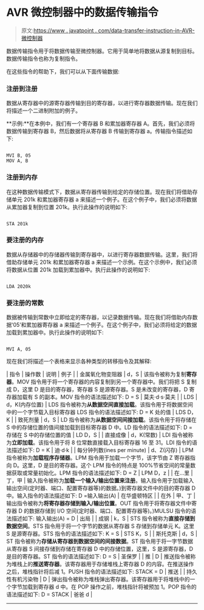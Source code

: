 # AVR 微控制器中的数据传输指令

> 原文:[https://www . javatpoint . com/data-transfer-instruction-in-AVR-微控制器](https://www.javatpoint.com/data-transfer-instruction-in-avr-microcontroller)

数据传输指令用于将数据传输至微控制器。它用于简单地将数据从源复制到目标。数据传输指令也称为复制指令。

在这些指令的帮助下，我们可以从下面传输数据:

### 注册到注册

数据从寄存器中的源寄存器传输到目的寄存器，以进行寄存器数据传输。现在我们将描述一个二进制附加的例子。

**示例:**在本例中，我们有一个寄存器 B 和累加器寄存器 A。首先，我们必须将数据传输到寄存器 B，然后数据将从寄存器 B 传输到寄存器 a。传输指令描述如下:

```

MVI B, 05
MOV A, B

```

### 注册到内存

在这种数据传输模式下，数据从寄存器传输到给定的存储位置。现在我们将借助存储单元 201k 和累加器寄存器 a 来描述一个例子。在这个例子中，我们必须将数据从累加器复制到位置 201k。执行此操作的说明如下:

```

STA 201k

```

### 要注册的内存

数据从存储器中的存储器传输到寄存器中，以进行寄存器数据传输。这里，我们将借助存储单元 201k 和累加器寄存器 a 来描述一个示例。在这个示例中，我们必须将数据从位置 201k 加载到累加器中。执行此操作的说明如下:

```

LDA 2020k

```

### 要注册的常数

数据被传输到常数中立即给定的寄存器，以记录数据传输。现在我们将借助内存数据‘05’和累加器寄存器 a 来描述一个例子。在这个例子中，我们必须将给定的数据加载到累加器中。执行此操作的说明如下:

```

MVI A, 05

```

现在我们将描述一个表格来显示各种类型的转移指令及其解释:

| 指令 | 操作数 | 说明 | 例子 |
| 金属氧化物变阻器 | d，S | 该指令被称为复制**寄存器**。MOV 指令用于将一个寄存器的内容复制到另一个寄存器中。我们将把 S 复制成 D，这里 D 是目的寄存器，寄存器 S 是源寄存器。S 是未改变的寄存器，D 寄存器加载有 S 的副本。MOV 指令的语法描述如下:
D = S | 莫夫·d·s·莫夫 |
| LDS | d，K(内存位置) | LDS 指令被称为**从数据空间直接加载**。该指令用于将数据空间中的一个字节载入目标寄存器 LDS 指令的语法描述如下:
D = K 处的值 | LDS D，K |
| 致死剂量 | d，S | LD 指令被称为**从数据空间间接加载**。该指令用于将存储在 S 中的存储位置的值间接加载到目标寄存器 D 中。LD 指令的语法描述如下:
D =存储在 S 中的存储位置的值 | LD D，S |
| 直接成像 | d，K(常数) | LDI 指令被称为**立即加载**。该指令用于将 8 位常数直接载入目标寄存器 16 至 31。LDI 指令的语法描述如下:
D = K | 迪·d·k |
| 每分钟列数(ines per minute) | d、Z(闪存) | LPM 指令被称为**加载程序存储器**。LPM 指令用于加载一个字节，该字节由 Z 寄存器指向 D。这里，D 是目的寄存器。这个 LPM 指令的特点是 100%节省空间的常量数据获取或常量初始化。LPM 指令的语法描述如下:
D = Z | LPM D，z |
| 在…里 | 丁，甲 | 输入指令被称为**加载一个输入/输出位置来注册**。输入指令用于加载输入输出空间(定时器、端口、配置寄存器等)的数据。)到寄存器文件中的目的寄存器 D 中。输入指令的语法描述如下:
D =输入输出(A) | 在华盛顿特区 |
| 在外 | 甲、丁 | 输出指令被称为**将寄存器存储到输入/输出位置**。OUT 指令用于将寄存器文件中寄存器 D 的数据存储到 I/O 空间(定时器、端口、配置寄存器等)。)MULSU 指令的语法描述如下:
输入输出(A) = D | 出局 |
| 成钢 | k，S | STS 指令被称为**直接存储到数据空间**。STS 指令用于将一个字节的数据从寄存器 S 存储到存储单元 K。这里 S 是源寄存器。STS 指令的语法描述如下:
K = S | STS K，S |
| 斯托克斯 | d，S | ST 指令被称为**存储从寄存器到数据空间的间接数据**。ST 指令用于将一字节数据从寄存器 S 间接存储到存储在寄存器 D 中的存储位置，这里，S 是源寄存器，D 是目的寄存器。ST 指令的语法描述如下:
D = S | 圣保罗 |
| 推 | D | 推送指令被称为堆栈上的**推送寄存器**。该寄存器用于存储堆栈上寄存器 D 的内容。在推送操作之后，堆栈指针将后减 1。PUSH 指令的语法描述如下:
STACK = D | 推送 |
| 持久性有机污染物 | D | 弹出指令被称为堆栈弹出寄存器。该寄存器用于将堆栈中的一个字节加载到寄存器 d 中。在 POP 操作之前，堆栈指针将被预加 1。POP 指令的语法描述如下:
D = STACK | 爸爸 d |

* * *